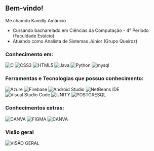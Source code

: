 ## Bem-vindo!

Me chamdo Kamilly Amâncio 

- Cursando bacharelado em Ciências da Computação - 4° Período (Faculdade Estácio)
- Atuando como Analista de Sistemas Júnior (Grupo Queiroz)

### Conhecimento em:
![C](https://img.shields.io/badge/c-%2300599C.svg?style=for-the-badge&logo=c&logoColor=white)
![CSS3](https://img.shields.io/badge/css3-%231572B6.svg?style=for-the-badge&logo=css3&logoColor=white)
![HTML5](https://img.shields.io/badge/html5-%23E34F26.svg?style=for-the-badge&logo=html5&logoColor=white)
![Java](https://img.shields.io/badge/java-%23ED8B00.svg?style=for-the-badge&logo=openjdk&logoColor=white)
![Python](https://img.shields.io/badge/python-3670A0?style=for-the-badge&logo=python&logoColor=ffdd54)
![mysql](https://img.shields.io/badge/MySQL-005C84?style=for-the-badge&logo=mysql&logoColor=white)

### Ferramentas e Tecnologias que possuo conhecimento:
![Azure](https://img.shields.io/badge/azure-%230072C6.svg?style=for-the-badge&logo=microsoftazure&logoColor=white)
![Firebase](https://img.shields.io/badge/firebase-%23039BE5.svg?style=for-the-badge&logo=firebase)
![Android Studio](https://img.shields.io/badge/Android%20Studio-3DDC84.svg?style=for-the-badge&logo=android-studio&logoColor=white)
![NetBeans IDE](https://img.shields.io/badge/NetBeansIDE-1B6AC6.svg?style=for-the-badge&logo=apache-netbeans-ide&logoColor=white)
![Visual Studio Code](https://img.shields.io/badge/Visual%20Studio%20Code-0078d7.svg?style=for-the-badge&logo=visual-studio-code&logoColor=white)
![UNITY](https://img.shields.io/badge/Unity-100000?style=for-the-badge&logo=unity&logoColor=white)
![POSTGRESQL](https://img.shields.io/badge/PostgreSQL-316192?style=for-the-badge&logo=postgresql&logoColor=white)

### Conhecimentos extras:
![CANVA](https://img.shields.io/badge/Canva-%2300C4CC.svg?&style=for-the-badge&logo=Canva&logoColor=white)
![FIGMA](https://img.shields.io/badge/Figma-F24E1E?style=for-the-badge&logo=figma&logoColor=white)
![CANVA](https://img.shields.io/badge/Notion-%23000000.svg?style=for-the-badge&logo=notion&logoColor=white)

### Visão geral
![VISÃO GERAL](https://github-readme-stats.vercel.app/api/top-langs/?username={KAMILLY-AMANCIO}&theme=blue-green)








